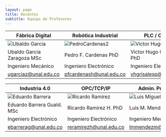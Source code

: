 ```yaml
---
layout: page
title: Docentes 
subtitle: Equipo de Profesores
---
```


| Fábrica Digital  | Robótica Industrial | PLC / Control | 
| ------------- | ------------- |------------- |
| ![Ubaldo Garcia](https://user-images.githubusercontent.com/27815265/216997972-edf3994e-d436-4bb1-9ecf-6ddbbb119781.png) | ![PedroCardenas2](https://user-images.githubusercontent.com/27815265/217002716-82745421-6795-466e-a07c-8dbf71520966.png)  | ![Victor Hugo](https://user-images.githubusercontent.com/27815265/217003744-17c4bcf8-e3cb-498e-9021-bb54fbcfe1c8.png)  | 
| Ubaldo Garcia Zaragoza MSc  | Pedro F. Cardenas    PhD  | Victor Hugo Grisales PhD |
| Ingeniero Mecánico | Ingeniero Electrónico  | Ingeniero Electrónico |
| ugarciaz@unal.edu.co | pfcardenash@unal.edu.co   | vhgrisalesp@unal.edu.co  |

| Industria 4.0  | OPC/TCP/IP|Admin. Proyectos  | 
| ------------- | ------------- |------------- |
| ![Eduardo Barrera](https://user-images.githubusercontent.com/27815265/217004618-5ccce037-7ae5-4051-8855-d8abe2f6786f.png) | ![Ricardo Ramirez](https://user-images.githubusercontent.com/27815265/217006274-2eb7f901-a004-4b2e-90cb-3b28883f1837.png)  | ![Luis Miguel 2](https://user-images.githubusercontent.com/27815265/217038088-b323c9fc-63b2-4bba-b678-9b2d02092b11.png) | 
| Eduardo Barrera Guald. MSc  | Ricardo Ramirez H. PhD  | Luis M. Mendez PhD  |
| Ingeniero Electrónico | Ingeniero Electrónico  | Ingeniero Mecánico |
| ebarrerag@unal.edu.co  | reramirezh@unal.edu.co  | lmmendezm@unal.edu.co  |




